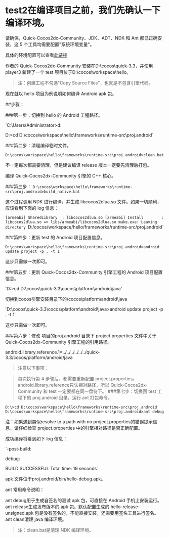 # test2在编译项目之前，我们先确认一下编译环境。
请确保，Quick-Cocos2dx-Community、JDK、ADT、NDK 和 Ant 都已正确安装，这 5 个工具均需要配置"系统环境变量"。

具体的环境配置可以查看[此链接](http://www.tairan.com/archives/10567/)


作者的 Quick-Cocos2dx-Community 安装在D:\cocos\quick-3.3，并使用 player3 新建了一个 test 项目位于D:\cocos\workspace\hello。

>注：创建工程不勾选"Copy Source Files"，也就是不包含引擎代码。

现在就以 hello 项目为例说明如何编译 Android apk 包。

##步骤：

###第一步：切换到 hello 的 Android 工程路径。

`C:\Users\Administrator>d:

D:\>cd D:\cocos\workspace\hello\frameworks\runtime-src\proj.android`

###第二步：清理编译临时文件。

`D:\cocos\workspace\hello\frameworks\runtime-src\proj.android>clean.bat`

不一定每次都需要清理，但是建议编译 release 版本一定要先清理后打包。

编译 Quick-Cocos2dx-Community 引擎的 C++ 核心。

###第三步：
`D:\cocos\workspace\hello\frameworks\runtime-src\proj.android>build_native.bat`

这个过程调用 NDK 进行编译，并生成 libcocos2dlua.so 文件。如果一切顺利，应该看到下面的 log 信息：

`[armeabi] SharedLibrary  : libcocos2dlua.so
[armeabi] Install        : libcocos2dlua.so => libs/armeabi/libcocos2dlua.so
make.exe: Leaving directory `D:/cocos/workspace/hello/frameworks/runtime-src/proj.android`

###第四步：更新 test 的 Android 项目配置信息。

`D:\cocos\workspace\hello\frameworks\runtime-src\proj.android>android update project -p . -t 1`

这步只需做一次即可。

###第五步：更新 Quick-Cocos2dx-Community 引擎工程的 Android 项目配置信息。

'D:\>cd D:\cocos\quick-3.3\cocos\platform\android\java'

切换到cocos引擎安装目录下的\cocos\platform\android\java

'D:\cocos\quick-3.3\cocos\platform\android\java>android update project -p . -t 1'

这步只需做一次即可。

###第六步：修改 项目的proj.android 目录下 project.properties 文件中关于 Quick-Cocos2dx-Community 引擎工程的引用路径。

android.library.reference.1=../../../../../../quick-3.3/cocos/platform/android/java

>注意以下事项：

>每次执行第 4 步骤后，都需要重新配置 project.properties。
>android.library.reference只认相对路径，所以 Quick-Cocos2dx-Community 和 test 一定要都在同一盘符下。
###第七步：切换回 test 工程下的 proj.android 目录，运行 ant 打包命令。

`D:\>cd D:\cocos\workspace\hello\frameworks\runtime-src\proj.android
D:\cocos\workspace\hello\frameworks\runtime-src\proj.android>ant debug`

注：如果遇到类似resolve to a path with no project.properties的错误提示信息，请仔细检查 project.properties 中的引擎相对路径是否正确配置。

成功编译将看到如下 log 信息：

`-post-build:

debug:

BUILD SUCCESSFUL
Total time: 19 seconds`

apk 文件位于proj.android/bin/hello-debug.apk。

ant 常用命令说明：

ant debug用于生成自签名的测试 apk 包，可直接在 Android 手机上安装运行。
ant release生成发布版本的 apk 包。默认配置生成的 hello-release-unsigned.apk 包是没有签名的，不能直接安装，还需要用签名工具进行签名。
ant clean清理 java 编译环境。
>注：clean.bat是清理 NDK 编译环境。
